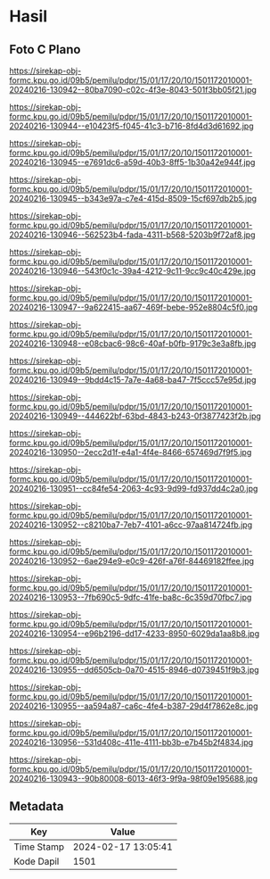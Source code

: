 # Hasil

## Foto C Plano

https://sirekap-obj-formc.kpu.go.id/09b5/pemilu/pdpr/15/01/17/20/10/1501172010001-20240216-130942--80ba7090-c02c-4f3e-8043-501f3bb05f21.jpg

https://sirekap-obj-formc.kpu.go.id/09b5/pemilu/pdpr/15/01/17/20/10/1501172010001-20240216-130944--e10423f5-f045-41c3-b716-8fd4d3d61692.jpg

https://sirekap-obj-formc.kpu.go.id/09b5/pemilu/pdpr/15/01/17/20/10/1501172010001-20240216-130945--e7691dc6-a59d-40b3-8ff5-1b30a42e944f.jpg

https://sirekap-obj-formc.kpu.go.id/09b5/pemilu/pdpr/15/01/17/20/10/1501172010001-20240216-130945--b343e97a-c7e4-415d-8509-15cf697db2b5.jpg

https://sirekap-obj-formc.kpu.go.id/09b5/pemilu/pdpr/15/01/17/20/10/1501172010001-20240216-130946--562523b4-fada-4311-b568-5203b9f72af8.jpg

https://sirekap-obj-formc.kpu.go.id/09b5/pemilu/pdpr/15/01/17/20/10/1501172010001-20240216-130946--543f0c1c-39a4-4212-9c11-9cc9c40c429e.jpg

https://sirekap-obj-formc.kpu.go.id/09b5/pemilu/pdpr/15/01/17/20/10/1501172010001-20240216-130947--9a622415-aa67-469f-bebe-952e8804c5f0.jpg

https://sirekap-obj-formc.kpu.go.id/09b5/pemilu/pdpr/15/01/17/20/10/1501172010001-20240216-130948--e08cbac6-98c6-40af-b0fb-9179c3e3a8fb.jpg

https://sirekap-obj-formc.kpu.go.id/09b5/pemilu/pdpr/15/01/17/20/10/1501172010001-20240216-130949--9bdd4c15-7a7e-4a68-ba47-7f5ccc57e95d.jpg

https://sirekap-obj-formc.kpu.go.id/09b5/pemilu/pdpr/15/01/17/20/10/1501172010001-20240216-130949--444622bf-63bd-4843-b243-0f3877423f2b.jpg

https://sirekap-obj-formc.kpu.go.id/09b5/pemilu/pdpr/15/01/17/20/10/1501172010001-20240216-130950--2ecc2d1f-e4a1-4f4e-8466-657469d7f9f5.jpg

https://sirekap-obj-formc.kpu.go.id/09b5/pemilu/pdpr/15/01/17/20/10/1501172010001-20240216-130951--cc84fe54-2063-4c93-9d99-fd937dd4c2a0.jpg

https://sirekap-obj-formc.kpu.go.id/09b5/pemilu/pdpr/15/01/17/20/10/1501172010001-20240216-130952--c8210ba7-7eb7-4101-a6cc-97aa814724fb.jpg

https://sirekap-obj-formc.kpu.go.id/09b5/pemilu/pdpr/15/01/17/20/10/1501172010001-20240216-130952--6ae294e9-e0c9-426f-a76f-84469182ffee.jpg

https://sirekap-obj-formc.kpu.go.id/09b5/pemilu/pdpr/15/01/17/20/10/1501172010001-20240216-130953--7fb690c5-9dfc-41fe-ba8c-6c359d70fbc7.jpg

https://sirekap-obj-formc.kpu.go.id/09b5/pemilu/pdpr/15/01/17/20/10/1501172010001-20240216-130954--e96b2196-dd17-4233-8950-6029da1aa8b8.jpg

https://sirekap-obj-formc.kpu.go.id/09b5/pemilu/pdpr/15/01/17/20/10/1501172010001-20240216-130955--dd6505cb-0a70-4515-8946-d0739451f9b3.jpg

https://sirekap-obj-formc.kpu.go.id/09b5/pemilu/pdpr/15/01/17/20/10/1501172010001-20240216-130955--aa594a87-ca6c-4fe4-b387-29d4f7862e8c.jpg

https://sirekap-obj-formc.kpu.go.id/09b5/pemilu/pdpr/15/01/17/20/10/1501172010001-20240216-130956--531d408c-411e-4111-bb3b-e7b45b2f4834.jpg

https://sirekap-obj-formc.kpu.go.id/09b5/pemilu/pdpr/15/01/17/20/10/1501172010001-20240216-130943--90b80008-6013-46f3-9f9a-98f09e195688.jpg


## Metadata

| Key        | Value               |
| ---------- | ------------------- |
| Time Stamp | 2024-02-17 13:05:41 |
| Kode Dapil | 1501                |



